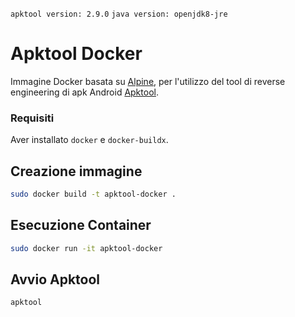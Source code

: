 `apktool version: 2.9.0` `java version: openjdk8-jre `

# Apktool Docker

Immagine Docker basata su [Alpine](https://hub.docker.com/_/alpine), per l'utilizzo del tool di reverse engineering di apk Android [Apktool](https://github.com/iBotPeaches/Apktool).

### Requisiti

Aver installato `docker` e `docker-buildx`.

## Creazione immagine
``` sh
sudo docker build -t apktool-docker .
```

## Esecuzione Container
``` sh
sudo docker run -it apktool-docker
```

## Avvio Apktool
``` sh
apktool
```


